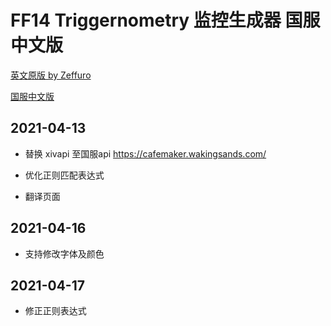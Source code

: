 # FF14 Triggernometry 监控生成器 国服中文版

[英文原版 by Zeffuro](https://zeffuro.github.io/SimpleTriggernometryTriggerCreator/)

[国服中文版](https://yuee98.github.io/SimpleTriggernometryTriggerCreator/)

## 2021-04-13

- 替换 xivapi 至国服api https://cafemaker.wakingsands.com/

- 优化正则匹配表达式

- 翻译页面


## 2021-04-16

- 支持修改字体及颜色

## 2021-04-17

- 修正正则表达式